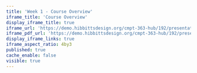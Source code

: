```yaml
---
title: 'Week 1 - Course Overview'
iframe_title: 'Course Overview'
display_iframe_title: true
iframe_url: 'https://demo.hibbittsdesign.org/cmpt-363-hub/192/presentations/course-overview'
iframe_pdf_url: 'https://demo.hibbittsdesign.org/cmpt-363-hub/192/presentations/course-overview?print-pdf=true'
display_iframe_links: true
iframe_aspect_ratio: 4by3
published: true
cache_enable: false
visible: true
---
```


